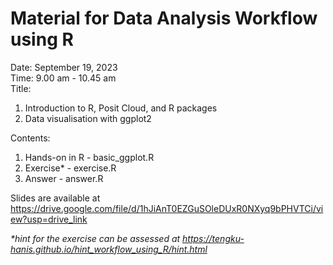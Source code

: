 # Material for Data Analysis Workflow using R
Date: September 19, 2023   
Time: 9.00 am - 10.45 am   
Title: 
  1. Introduction to R, Posit Cloud, and R packages
  2. Data visualisation with ggplot2 

Contents:
  1. Hands-on in R - basic_ggplot.R
  2. Exercise* - exercise.R
  3. Answer - answer.R

Slides are available at https://drive.google.com/file/d/1hJiAnT0EZGuSOleDUxR0NXyq9bPHVTCi/view?usp=drive_link

_*hint for the exercise can be assessed at https://tengku-hanis.github.io/hint_workflow_using_R/hint.html_


